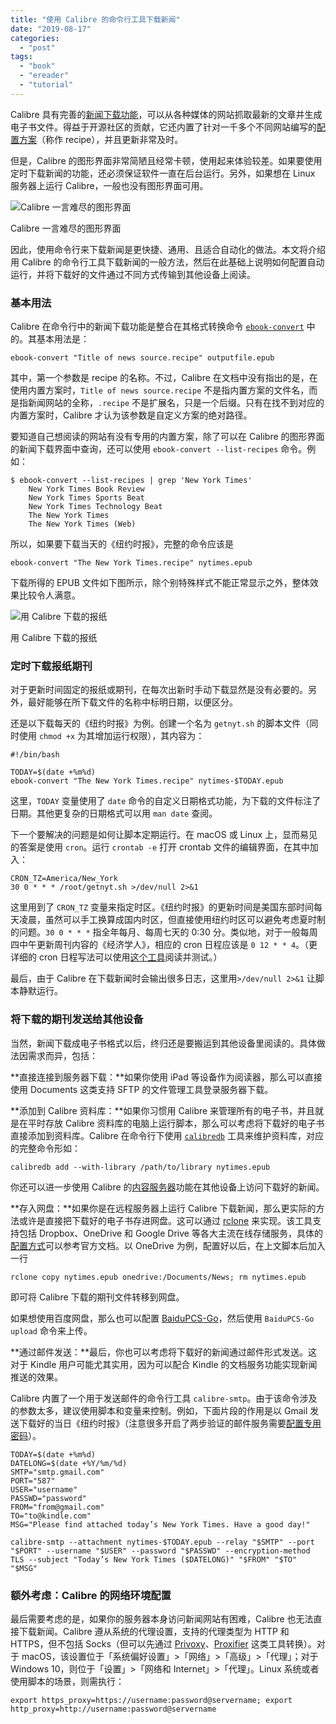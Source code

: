 ```yaml
---
title: "使用 Calibre 的命令行工具下载新闻"
date: "2019-08-17"
categories: 
  - "post"
tags: 
  - "book"
  - "ereader"
  - "tutorial"
---
```


Calibre 具有完善的[新闻下载功能](https://manual.calibre-ebook.com/news.html)，可以从各种媒体的网站抓取最新的文章并生成电子书文件。得益于开源社区的贡献，它还内置了针对一千多个不同网站编写的[配置方案](https://github.com/kovidgoyal/calibre/tree/master/recipes)（称作 recipe），并且更新非常及时。

但是，Calibre 的图形界面非常简陋且经常卡顿，使用起来体验较差。如果要使用定时下载新闻的功能，还必须保证软件一直在后台运行。另外，如果想在 Linux 服务器上运行 Calibre，一般也没有图形界面可用。

![Calibre 一言难尽的图形界面](https://cl.ly/89866a/calibre-fetch-news.png)

Calibre 一言难尽的图形界面

因此，使用命令行来下载新闻是更快捷、通用、且适合自动化的做法。本文将介绍用 Calibre 的命令行工具下载新闻的一般方法，然后在此基础上说明如何配置自动运行，并将下载好的文件通过不同方式传输到其他设备上阅读。

### 基本用法

Calibre 在命令行中的新闻下载功能是整合在其格式转换命令 [`ebook-convert`](https://manual.calibre-ebook.com/generated/en/ebook-convert.html) 中的。其基本用法是：

```
ebook-convert "Title of news source.recipe" outputfile.epub
```

其中，第一个参数是 recipe 的名称。不过，Calibre 在文档中没有指出的是，在使用内置方案时，`Title of news source.recipe` 不是指内置方案的文件名，而是指新闻网站的全称，`.recipe` 不是扩展名，只是一个后缀。只有在找不到对应的内置方案时，Calibre 才认为该参数是自定义方案的绝对路径。

要知道自己想阅读的网站有没有专用的内置方案，除了可以在 Calibre 的图形界面的新闻下载界面中查询，还可以使用 `ebook-convert --list-recipes` 命令。例如：

```
$ ebook-convert --list-recipes | grep 'New York Times'
	New York Times Book Review
	New York Times Sports Beat
	New York Times Technology Beat
	The New York Times
	The New York Times (Web)
```

所以，如果要下载当天的《纽约时报》，完整的命令应该是

```
ebook-convert "The New York Times.recipe" nytimes.epub
```

下载所得的 EPUB 文件如下图所示，除个别特殊样式不能正常显示之外，整体效果比较令人满意。

![用 Calibre 下载的报纸](https://cl.ly/8428e1/calibre-nyt.png)

用 Calibre 下载的报纸

### 定时下载报纸期刊

对于更新时间固定的报纸或期刊，在每次出新时手动下载显然是没有必要的。另外，最好能够在所下载文件的名称中标明日期，以便区分。

还是以下载每天的《纽约时报》为例。创建一个名为 `getnyt.sh` 的脚本文件（同时使用 `chmod +x` 为其增加运行权限），其内容为：

```
#!/bin/bash

TODAY=$(date +%m%d)
ebook-convert "The New York Times.recipe" nytimes-$TODAY.epub
```

这里，`TODAY` 变量使用了 `date` 命令的自定义日期格式功能，为下载的文件标注了日期。其他更复杂的日期格式可以用 `man date` 查阅。

下一个要解决的问题是如何让脚本定期运行。在 macOS 或 Linux 上，显而易见的答案是使用 `cron`。运行 `crontab -e` 打开 crontab 文件的编辑界面，在其中加入：

```
CRON_TZ=America/New_York
30 0 * * * /root/getnyt.sh >/dev/null 2>&1
```

这里用到了 `CRON_TZ` 变量来指定时区。《纽约时报》的更新时间是美国东部时间每天凌晨，虽然可以手工换算成国内时区，但直接使用纽约时区可以避免考虑夏时制的问题。`30 0 * * *` 指全年每月、每周七天的 0:30 分。类似地，对于一般每周四中午更新周刊内容的《经济学人》，相应的 cron 日程应该是 `0 12 * * 4`。（更详细的 cron 日程写法可以使用[这个工具](https://crontab.guru)阅读并测试。）

最后，由于 Calibre 在下载新闻时会输出很多日志，这里用`>/dev/null 2>&1` 让脚本静默运行。

### 将下载的期刊发送给其他设备

当然，新闻下载成电子书格式以后，终归还是要搬运到其他设备里阅读的。具体做法因需求而异，包括：

**直接连接到服务器下载：**如果你使用 iPad 等设备作为阅读器，那么可以直接使用 Documents 这类支持 SFTP 的文件管理工具登录服务器下载。

**添加到 Calibre 资料库：**如果你习惯用 Calibre 来管理所有的电子书，并且就是在平时存放 Calibre 资料库的电脑上运行脚本，那么可以考虑将下载好的电子书直接添加到资料库。Calibre 在命令行下使用 [`calibredb`](https://manual.calibre-ebook.com/generated/en/calibredb.html) 工具来维护资料库，对应的完整命令形如：

```
calibredb add --with-library /path/to/library nytimes.epub
```

你还可以进一步使用 Calibre 的[内容服务器](https://manual.calibre-ebook.com/server.html)功能在其他设备上访问下载好的新闻。

**存入网盘：**如果你是在远程服务器上运行 Calibre 下载新闻，那么更实际的方法或许是直接把下载好的电子书存进网盘。这可以通过 [rclone](https://rclone.org/) 来实现。该工具支持包括 Dropbox、OneDrive 和 Google Drive 等各大主流在线存储服务，具体的[配置方式](https://rclone.org/overview/)可以参考官方文档。以 OneDrive 为例，配置好以后，在上文脚本后加入一行

```
rclone copy nytimes.epub onedrive:/Documents/News; rm nytimes.epub
```

即可将 Calibre 下载的期刊文件转移到网盘。

如果想使用百度网盘，那么也可以配置 [BaiduPCS-Go](https://github.com/iikira/BaiduPCS-Go)，然后使用 `BaiduPCS-Go upload` 命令来上传。

**通过邮件发送：**最后，你也可以考虑将下载好的新闻通过邮件形式发送。这对于 Kindle 用户可能尤其实用，因为可以配合 Kindle 的文档服务功能实现新闻推送的效果。

Calibre 内置了一个用于发送邮件的命令行工具 `calibre-smtp`。由于该命令涉及的参数太多，建议使用脚本和变量来控制。例如，下面片段的作用是以 Gmail 发送下载好的当日《纽约时报》（注意很多开启了两步验证的邮件服务需要[配置专用密码](https://support.google.com/accounts/answer/185833?p=InvalidSecondFactor&visit_id=637016307474904521-2410294637&rd=1&hl=zh-Hans)）。

```
TODAY=$(date +%m%d)
DATELONG=$(date +%Y/%m/%d)
SMTP="smtp.gmail.com"
PORT="587"
USER="username"
PASSWD="password"
FROM="from@gmail.com"
TO="to@kindle.com"
MSG="Please find attached today’s New York Times. Have a good day!"

calibre-smtp --attachment nytimes-$TODAY.epub --relay "$SMTP" --port "$PORT" --username "$USER" --password "$PASSWD" --encryption-method TLS --subject "Today’s New York Times ($DATELONG)" "$FROM" "$TO" "$MSG"
```

### 额外考虑：Calibre 的网络环境配置

最后需要考虑的是，如果你的服务器本身访问新闻网站有困难，Calibre 也无法直接下载新闻。Calibre 遵从系统的代理设置，支持的代理类型为 HTTP 和 HTTPS，但不包括 Socks（但可以先通过 [Privoxy](https://www.privoxy.org)、[Proxifier](https://proxifier.com/) 这类工具转换）。对于 macOS，该设置位于「系统偏好设置」>「网络」>「高级」>「代理」；对于 Windows 10，则位于「设置」>「网络和 Internet」>「代理」。Linux 系统或者使用脚本的场景，则需执行：

```
export https_proxy=https://username:password@servername; export http_proxy=http://username:password@servername
```
